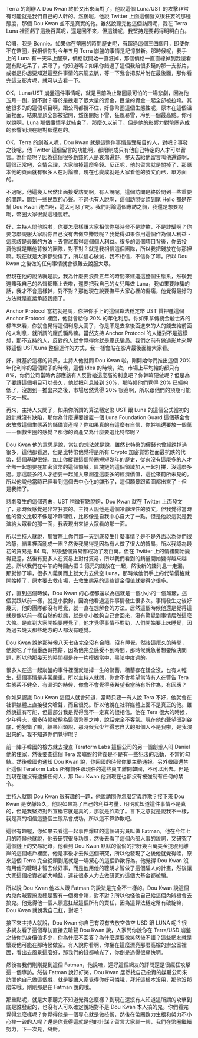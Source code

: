 Terra 的創辦人 Dou Kwan 終於又出來面對了，他說這個 Luna/UST 的攻擊非常有可能就是我們自己的人幹的。然後呢，他說 Twitter 上面這個發文很狂妄的那種態度，那個 Dou Kwan 並不是真實的他。雖然說聽完他這個訪問呢，我在 Terra Luna 裡面虧了這幾百萬呢，還是回不來，但這錢呢，我堅持是要虧得明明白白。

哈囉，我是 Bonnie。如果你在幣圈的時間歷史呢，有超過這個三四個月，即使你不在幣圈，我相信你對今年五月 Terra 崩盤的事情是記憶猶新。那時候呢，我手上的 Luna 有一天早上醒來，價格就開始一直狂掉，那個價格一直直線掉到我邊看邊有點吃呆了，呆滯了，你知道嗎？如果你錯過了這個我賠很多錢的那一支影片，或者是你想要知道這整件事情的來龍去脈，等一下我會把影片附在最後面，那你看完這支影片呢，就可以去看一下。

OK，Luna/UST 崩盤這件事情呢，就是目前為止幣圈最可怕的一場悲劇，因為他五月一倒，對不對？等於是拽走了很大量的資金，巨量的資金一起全部被拉垮。其他很多的的這個項目啊，跟公司都撐不住，好像幣圈這個生態性呢，原本在這個溫室裡面，結果屋頂全部被掀開，然後開始下雪，狂風暴雪，冷到一個最高點。你可以說啊，Luna 那個事情早就結束了，那麼久以前了，但是他的影響力對幣圈造成的影響到現在絕對都還在的。

OK，Terra 的創辦人呢，Dou Kwan 就是這整件事情最受矚目的人，對吧？事發之後呢，他 Twitter 這個留言的功能啊，都限制成只有他自己特定的人才可以留言。為什麼呢？因為這個很多虧錢的人是哀鴻遍野，整天去給他留言叫他還錢啊，這很正常吧，合情合理，大家賠掉這麼多錢。反正呢，他的留言就是關掉了，那原本他的頁面就有很多人在討論嘛，現在也變成就是大家看他的發文而已，單方面的。

不過呢，他這幾天居然出面接受訪問啊，有人說呢，這個訪問是終於問到一些重要的問題，問到一些民眾的心聲。不過也有人說啊，這個訪問從頭到尾 Hello 都是在幫 Dou Kwan 洗白啊，這太可惡了吧。我們討論這個專訪之前，我還是想要說啊，幣圈大家很愛這種脫鞋。

好，主持人問他說啦，你要怎麼樣讓大家相信你那時候不是詐欺，不是詐騙啊？你要怎麼說服大家說你自己沒有去做空賺錢呢？我覺得如果你用這個作為個人利益 - 這應該是最笨的方法 - 去嘗試獲得這個個人利益。很多的這個項目背後，你去投資他就是賭他背後的團隊，對不對？就是我相信這個團隊，所以我把錢放在你那裡嘛。現在就是大家都受傷了，所以信心破滅，我不相信，不信你了嘛。所以 Dou Kwan 之後做的任何事情就會很難去說服大眾。

但現在他的說法就是說，我為什麼要浪費五年的時間來建造這整個生態系，然後我還賭我自己的名聲都賭上去啦，還要把我自己的女兒叫做 Luna，我如果要詐騙的話，我才不會這樣幹，對不對？那他現在說要撫平大家心裡的傷痛，他覺得最好的方法就是直接承認我錯了。

Anchor Protocol 當初就是說，你把你手上的這個算法穩定幣 UST 質押進這個 Anchor Protocol 裡面，他就會給你 20% 的年化利息。你如果拿傳統金融世界的標準來看，你就會覺得這個利息太高了，你是不是去拿後面進來的人的錢去給前面的人利息，就所謂的龐氏騙局嘛。當然支持 Anchor Protocol 的人絕對不是這樣想，那不支持的人，反對的人就會覺得你就是龐氏騙局。我們之前有做過影片來解釋這個 UST/Luna 整個運作的方式，我一樣會貼在影片最後面給大家看。

好，就基於這樣的背景，主持人他就問 Dou Kwan 啦，剛開始你們推出這個 20% 年化利率的這個點子的時候，這個 idea 的時候，欸，市場上平均給的都只有 8%，你們公司當時內部應該有人反對給這麼高的利息吧？你幹嘛硬做呢？但是為了要讓這個項目可以長久，他就把利息降到 20%，那時候他們覺得 20% 已經夠低了，沒想到一推出來之後，市場居然覺得 20% 很高啊，所以跟他們的預期可能不太一樣。

再來，主持人又問了，如果你所謂的算法穩定幣 UST 跟 Luna 的這個公式當初的設計就沒有缺陷，那你為什麼還要設置一個 Luna Foundation Guard 這個基金會來放救這個生態系的儲備資產呢？你如果真的有這麼有自信，你幹嘛還要放一個萬一一個救生圈的感覺？那你的資產又為什麼要選比特幣呢？

Dou Kwan 他的意思是說，當初的想法就是說，雖然比特幣的價錢也曾經跌掉過很多，這他都看過，但是比特幣他覺得是所有 Crypto 加密貨幣裡面最抗跌的代幣，這個基礎很好。加上你縱觀這個幣圈短短幾年的歷史，從來沒有這麼多的人才全部一起想要在加密貨幣的這個領域，區塊鏈的這個領域加入一起打拼，沒這麼多過。那這麼多的人才想要一起加入來創造這麼多的經濟價值，這從來前所未見的。所以他說他當時已經看到這個去中心化的雛形了，這個願景跟藍圖都出來了 - 但是我錯了。

悲劇發生的這個週末，UST 稍微有點脫鉤，Dou Kwan 就在 Twitter 上面發文了，那時候感覺是非常狂妄的。主持人說他是這個冷靜理性的發文，但我覺得當時他的發文比較不像是冷靜理性，比較像是自我中心自大了一點。但是他說這就是我演給大眾看的那一面，我表現出來給大眾看的那一面。

所以主持人就說，那實際上你們那一天到底發生什麼事情？是不是外面以為你們很冷靜，結果裡面亂成一團？然後我覺得是因為有人做了很大的貿易，所以我認為最初的貿易是 84 萬，然後整個貿易都成功了幾百萬。但在 Twitter 上的情緒開始變得更差，然後有更多人在貿易上對付貿易，所以我們看到的銷量開始變得越來越差。所以我們在中午的時間內把 2 億元的錢放在一起，然後新的錢消息一走漏，那就慘了嘛，很多人義勇而上就大力去做空 Luna，那時候他們手上的代幣價格就開始掉了，原本要去救市場，去救生態系的這些資金價值就變得少很多。

好，直到這個時候，Dou Kwan 的心裡都還以為這就是一個小小的一個顛簸，這個就跟以前一樣，就是小脫鉤，因為他看過這件事情發生很多次。事情發生之後好幾天，他的團隊都沒有睡覺，就一直在想解套的方法。居然這個時候他還是覺得這就是像以前一樣自然的狀態，就是小小脫鉤自己會回來，沒有驚覺到事情居然這麼大條。是直到大家開始要睡覺了，他才覺得事情不對勁，人們開始要上床睡覺，因為過去幾天那些地方的人都沒有睡覺。

Dou Kwan 說他那時候八天七夜完全沒有合眼，沒有睡覺，然後這麼久的時間，他就吃了半個墨西哥捲餅，因為他完全感受不到時間，那時候就急著想要解決問題，所以他那幾天的時間都是在一片模糊當中，黑暗中度過的。

很多人在這一起崩盤的事件裡面就賠掉一生的儲蓄，積蓄存在錢全沒，也有人輕生，這個事情是非常嚴重。所以主持人就問，你會不會希望當時有人在警告 Tera 生態系不健全，有漏洞的時候，你會不會覺得我希望我當時有所作為，有回應？

你如果認識 Dou Kwan 這個人就會知道，當時只要一有人說 Tera 不好，他就會在社群媒體上直接發文嗆聲，而且很兇。所以他說在社群媒體上面不是真正的他。雖然說這有可能，但這部分我是覺得我不一定真的很相信。他在 Tera 很大的時候，少年得志，很多時候被稱為這個幣圈之神，說話完全不客氣。現在他的聲望盪到谷底，他犯錯了嘛，結果回頭說，那時候我少年得志自大的那個人不是我啦，是我演出來的，我不知道你們覺得呢？

前一陣子韓國的檢方就去搜查 Teraform Labs 這個公司的另一個創辦人叫 Daniel 他的住家，然後要查這個 Tera 幣崩盤的背後是不是有一些犯法的活動，不當的勾結。然後韓國也通知 Dou Kwan 說，你回國的時候你要主動通報。另外韓國還禁止這個 Teraform Labs 所有前任跟現任的這些員工離開韓國，不可以出去。但是到現在還沒有逮捕任何人，那 Dou Kwan 他到現在也都沒有被強制有任何的禁令。

主持人就問 Dou Kwan 很有趣的一題，他說請問你怎麼定義詐欺？接下來 Dou Kwan 是安靜超久，他說如果為了自己的利益考量，明明就知道這件事情不是真的，但是我堅持對外宣稱它就是真的，那就是詐欺了。言下之意就是說我不一樣，我是真的相信這整個生態系會成功，所以這不算詐欺吧。

這很有趣喔，你如果去看這一起事件爆紅的這個研究員叫做 Fatman，他在今年七月的時候他就說，他去研究很多功課，然後去看了這個內部人事的證詞，又研究了這個鏈上的交易紀錄，他看到 Dou Kwan 默默的偷偷的把好幾百萬美金提現到離岸的這個帳戶裡面。他是事後才去做這個研究，所以他發現了之後他就覺得哇，原來這個 Terra 完全從頭到尾就是一場驚心的這個詐欺行為。他覺得 Dou Kwan 沒有用他的聰明才智去做好事，而是他用他的聰明才智做了這個騙人的計畫，然後讓大家這個投資者都大輸錢，連花很多人力去做研究的這個大基金都被騙。

所以說 Dou Kwan 他本人跟 Fatman 的說法是完全不一樣的。Dou Kwan 說這個內鬼內賊要搞鬼總是要有一個機會嘛，對不對？所以他怪他自己給這個內賊機會去搞鬼。他覺得他一個人願意扛起這個所有的責任，因為這算法穩定幣有破綻嘛，Dou Kwan 就說我自己扛，對吧？

接下來主持人就說，Dou Kwan 你自己有沒有去放空做空 USD 跟 LUNA 呢？很多網友看了這個專訪直接去嗆聲 Dou Kwan 說，人家問你說你在 Terra/USD 崩盤之後你的身價值多少，你為什麼不回答？為什麼還要微笑然後不語？這些網友就是懷疑他可能在那時候做空。有人說你看啊，你坐在這麼漂亮那麼高檔的辦公室裡面，看出去風景這麼好，那我們的錢都輸光了，你倒是過得很痛快啊。

然後害我們剛剛提到這個 Fatman，他說哇，還好這個網友的評問還是很瘋狂攻擊這一個專訪。然後 Fatman 說好好笑，Dou Kwan 居然找自己投資的媒體公司來訪問他自己做這個戲，就是要讓人家覺得你好可憐哦，拜託這根本沒用，那他沒那麼笨哦。剛剛那是在 Fatman 說的哦。

那重點呢，就是大家聽完不知道覺得怎麼樣？到現在還沒有人知道這所謂的攻擊到底是誰發起的，也沒有人可以確定說絕對不是 Dou Kwan 本人搞的鬼。你們看完覺得怎麼樣呢？你覺得他是一個專心就是做技術，然後在幣圈致力生根和努力不小心摔一跤的人呢？還是你覺得這就是他的計謀？留言大家聊一聊，我們在幣圈繼續努力，下一次見，掰掰。
